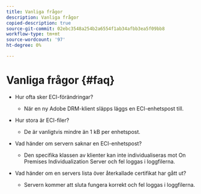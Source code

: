 ```yaml
---
title: Vanliga frågor
description: Vanliga frågor
copied-description: true
source-git-commit: 02ebc3548a254b2a6554f1ab34afbb3ea5f09bb8
workflow-type: tm+mt
source-wordcount: '97'
ht-degree: 0%

---
```


# Vanliga frågor {#faq}

* Hur ofta sker ECI-förändringar?
   * När en ny Adobe DRM-klient släpps läggs en ECI-enhetspost till.

* Hur stora är ECI-filer?
   * De är vanligtvis mindre än 1 kB per enhetspost.

* Vad händer om servern saknar en ECI-enhetspost?
   * Den specifika klassen av klienter kan inte individualiseras mot On Premises Individualization Server och fel loggas i loggfilerna.

* Vad händer om en servers lista över återkallade certifikat har gått ut?
   * Servern kommer att sluta fungera korrekt och fel loggas i loggfilerna.
